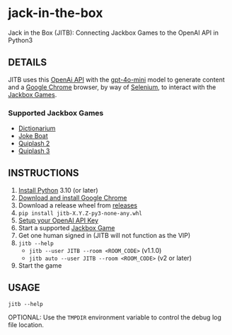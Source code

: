 # jack-in-the-box
Jack in the Box (JITB): Connecting Jackbox Games to the OpenAI API in Python3

## DETAILS

JITB uses this [OpenAi API](https://platform.openai.com/docs/guides/text-generation/chat-completions-api) with the [gpt-4o-mini](https://platform.openai.com/docs/models/gpt-4o-mini) model to generate content and a [Google Chrome](https://www.google.com/chrome/) browser, by way of [Selenium](https://www.selenium.dev/documentation/webdriver/), to interact with the [Jackbox Games](https://www.jackboxgames.com/).

### Supported Jackbox Games

* [Dictionarium](https://www.jackboxgames.com/games/dictionarium)
* [Joke Boat](https://www.jackboxgames.com/games/joke-boat)
* [Quiplash 2](https://www.jackboxgames.com/games/quiplash-2-interlashional)
* [Quiplash 3](https://www.jackboxgames.com/games/quiplash-3)

## INSTRUCTIONS

1. [Install Python](https://www.python.org/downloads/) 3.10 (or later)
1. [Download and install Google Chrome](https://support.google.com/chrome/answer/95346?hl=en-GB&co=GENIE.Platform%3DDesktop)
1. Download a release wheel from [releases](https://github.com/hark130/jack-in-the-box/releases)
1. `pip install jitb-X.Y.Z-py3-none-any.whl`
1. [Setup your OpenAI API Key](https://platform.openai.com/docs/quickstart/step-2-setup-your-api-key)
1. Start a supported [Jackbox Game](https://www.jackboxgames.com/)
1. Get one human signed in (JITB will not function as the VIP)
1. `jitb --help`
	- `jitb --user JITB --room <ROOM_CODE>` (v1.1.0)
	- `jitb auto --user JITB --room <ROOM_CODE>` (v2 or later)
1. Start the game

## USAGE

`jitb --help`

OPTIONAL: Use the `TMPDIR` environment variable to control the debug log file location.
